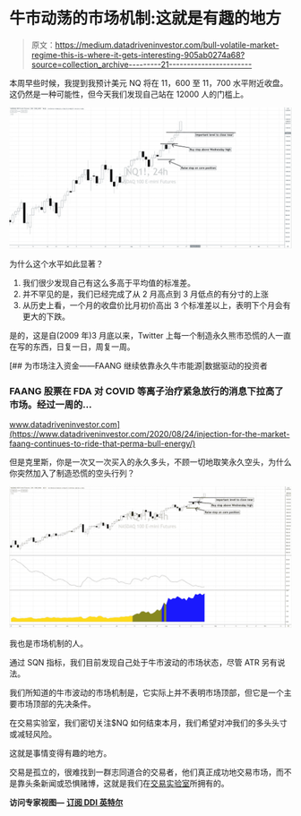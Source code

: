 # 牛市动荡的市场机制:这就是有趣的地方

> 原文：<https://medium.datadriveninvestor.com/bull-volatile-market-regime-this-is-where-it-gets-interesting-905ab0274a68?source=collection_archive---------21----------------------->

本周早些时候，我提到我预计美元 NQ 将在 11，600 至 11，700 水平附近收盘。这仍然是一种可能性，但今天我们发现自己站在 12000 人的门槛上。

![](img/ddf8fbcfdb62d02ac9b9d6333149880a.png)

为什么这个水平如此显著？

1.  我们很少发现自己有这么多高于平均值的标准差。
2.  并不罕见的是，我们已经完成了从 2 月高点到 3 月低点的有分寸的上涨
3.  从历史上看，一个月的收盘价比月初价高出 3 个标准差以上，表明下个月会有更大的下跌。

是的，这是自(2009 年)3 月底以来，Twitter 上每一个制造永久熊市恐慌的人一直在写的东西，日复一日，周复一周。

[](https://www.datadriveninvestor.com/2020/08/24/injection-for-the-market-faang-continues-to-ride-that-perma-bull-energy/) [## 为市场注入资金——FAANG 继续依靠永久牛市能源|数据驱动的投资者

### FAANG 股票在 FDA 对 COVID 等离子治疗紧急放行的消息下拉高了市场。经过一周的…

www.datadriveninvestor.com](https://www.datadriveninvestor.com/2020/08/24/injection-for-the-market-faang-continues-to-ride-that-perma-bull-energy/) 

但是克里斯，你是一次又一次买入的永久多头，不顾一切地取笑永久空头，为什么你突然加入了制造恐慌的空头行列？

![](img/1b5d8276788ab64847e16bc2d8a0dc71.png)

我也是市场机制的人。

通过 SQN 指标，我们目前发现自己处于牛市波动的市场状态，尽管 ATR 另有说法。

我们所知道的牛市波动的市场机制是，它实际上并不表明市场顶部，但它是一个主要市场顶部的先决条件。

在交易实验室，我们密切关注$NQ 如何结束本月，我们希望对冲我们的多头头寸或减轻风险。

这就是事情变得有趣的地方。

交易是孤立的，很难找到一群志同道合的交易者，他们真正成功地交易市场，而不是靠头条新闻或恐惧赌博，这就是我们在[交易实验室](https://www.pollinatetrading.com/lab)所拥有的。

**访问专家视图—** [**订阅 DDI 英特尔**](https://datadriveninvestor.com/ddi-intel)